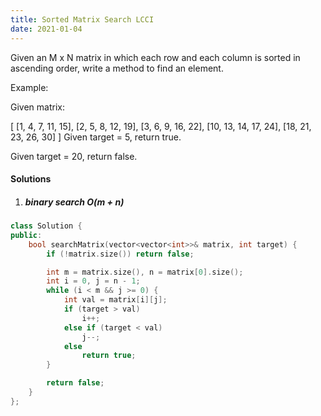 ```yaml
---
title: Sorted Matrix Search LCCI
date: 2021-01-04
---
```

Given an M x N matrix in which each row and each column is sorted in ascending order, write a method to find an element.

Example:

Given matrix:

[
  [1,   4,  7, 11, 15],
  [2,   5,  8, 12, 19],
  [3,   6,  9, 16, 22],
  [10, 13, 14, 17, 24],
  [18, 21, 23, 26, 30]
]
Given target = 5, return true.

Given target = 20, return false.



#### Solutions

1. ##### binary search O(m + n)

```cpp
class Solution {
public:
    bool searchMatrix(vector<vector<int>>& matrix, int target) {
        if (!matrix.size()) return false;

        int m = matrix.size(), n = matrix[0].size();
        int i = 0, j = n - 1;
        while (i < m && j >= 0) {
            int val = matrix[i][j];
            if (target > val)
                i++;
            else if (target < val)
                j--;
            else
                return true;
        }

        return false;
    }
};
```